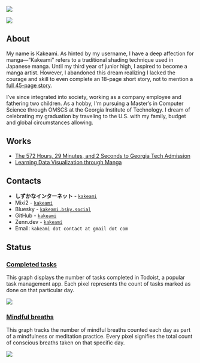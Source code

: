![](https://komarev.com/ghpvc/?username=kakeami&color=orange)

![](image/making.gif)

## About

My name is Kakeami.
As hinted by my username, I have a deep affection for manga—“Kakeami” refers to a traditional shading technique used in Japanese manga.
Until my third year of junior high, I aspired to become a manga artist.
However, I abandoned this dream realizing I lacked the courage and skill to even complete an 18-page short story, not to mention a [full 45-page story](https://shonenjumpplus.com/episode/3269754496401369355).

I’ve since integrated into society, working as a company employee and fathering two children.
As a hobby, I'm pursuing a Master’s in Computer Science through OMSCS at the Georgia Institute of Technology.
I dream of celebrating my graduation by traveling to the U.S. with my family, budget and global circumstances allowing.

## Works

- [The 572 Hours, 29 Minutes, and 2 Seconds to Georgia Tech Admission](https://kakeami.github.io/road-to-gatech/)
- [Learning Data Visualization through Manga](https://kakeami.github.io/viz-madb/index.html)

## Contacts

- **しずかなインターネット** - [`kakeami`](https://sizu.me/kakeami)
- Mixi2 - [`kakeami`](https://mixi.social/@kakeami)
- Bluesky - [`kakeami.bsky.social`](https://bsky.app/profile/kakeami.bsky.social)
- GitHub - [`kakeami`](https://github.com/kakeami)
- Zenn.dev - [`kakeami`](https://zenn.dev/kakeami)
- Email: `kakeami dot contact at gmail dot com`

## Status

### [Completed tasks](https://pixe.la/v1/users/kakeami/graphs/todoist-graph.html)

This graph displays the number of tasks completed in Todoist, a popular task management app.
Each pixel represents the count of tasks marked as done on that particular day.

![](https://pixe.la/v1/users/kakeami/graphs/todoist-graph)

### [Mindful breaths](https://pixe.la/v1/users/kakeami/graphs/breathing.html)

This graph tracks the number of mindful breaths counted each day as part of a mindfulness or meditation practice.
Every pixel signifies the total count of conscious breaths taken on that specific day.

![](https://pixe.la/v1/users/kakeami/graphs/breathing)
